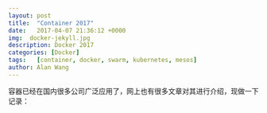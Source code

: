 ```yaml
---
layout: post
title:  "Container 2017"
date:   2017-04-07 21:36:12 +0000
img:  docker-jekyll.jpg
description: Docker 2017
categories: [Docker]
tags:   [container, docker, swarm, kubernetes, mesos]
author: Alan Wang
---
```

容器已经在国内很多公司广泛应用了，网上也有很多文章对其进行介绍，现做一下记录：


